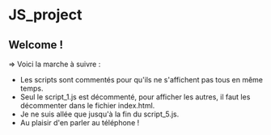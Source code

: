 # JS_project

## Welcome !

=> Voici la marche à suivre :

* Les scripts sont commentés pour qu'ils ne s'affichent pas tous en même temps.
* Seul le script_1.js est décommenté, pour afficher les autres, il faut les décommenter dans le fichier index.html.
* Je ne suis allée que jusqu'à la fin du script_5.js.
* Au plaisir d'en parler au téléphone !
